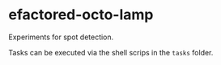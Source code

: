# efactored-octo-lamp
Experiments for spot detection.

Tasks can be executed via the shell scrips in the `tasks` folder.
